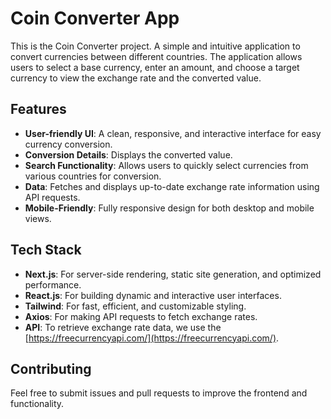 # Coin Converter App

This is the Coin Converter project. A simple and intuitive application to convert currencies between different countries. The application allows users to select a base currency, enter an amount, and choose a target currency to view the exchange rate and the converted value.

## Features

- **User-friendly UI**: A clean, responsive, and interactive interface for easy currency conversion.
- **Conversion Details**: Displays the converted value.
- **Search Functionality**: Allows users to quickly select currencies from various countries for conversion.
- **Data**: Fetches and displays up-to-date exchange rate information using API requests.
- **Mobile-Friendly**: Fully responsive design for both desktop and mobile views.

## Tech Stack

- **Next.js**: For server-side rendering, static site generation, and optimized performance.
- **React.js**: For building dynamic and interactive user interfaces.
- **Tailwind**: For fast, efficient, and customizable styling.
- **Axios**: For making API requests to fetch exchange rates.
- **API**: To retrieve exchange rate data, we use the [https://freecurrencyapi.com/](https://freecurrencyapi.com/).

## Contributing

Feel free to submit issues and pull requests to improve the frontend and functionality.
